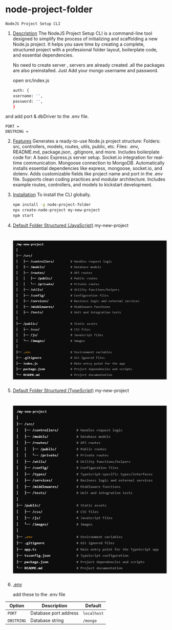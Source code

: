 # node-project-folder

    NodeJS Project Setup CLI

1. [Description](#description)
   The NodeJS Project Setup CLI is a command-line tool designed to simplify the process of initializing and scaffolding a new Node.js project. It helps you save time by creating a complete, structured project with a professional folder layout, boilerplate code, and essential dependencies.

   No need to create server , servers are already created .all the packages are also preinstalled.
   Just Add your mongo username and password.

   open src/index.js

   ```bash
   auth: {
   username: '',
   password: '',
   }
   ```

and add port & dbDriver to the .env file.

```
PORT =
DBSTRING =

```

2. [Features](#Features)
   Generates a ready-to-use Node.js project structure:
   Folders: src, controllers, models, routes, utils, public, etc.
   Files: .env, README.md, package.json, .gitignore, and more.
   Includes boilerplate code for:
   A basic Express.js server setup.
   Socket.io integration for real-time communication.
   Mongoose connection to MongoDB.
   Automatically installs essential dependencies like express, mongoose, socket.io, and dotenv.
   Adds customizable fields like project name and port in the .env file.
   Supports clean coding practices and modular architecture.
   Includes example routes, controllers, and models to kickstart development.

3. [Installation](#Installation)
   To install the CLI globally.

   ```bash
   npm install -g node-project-folder
   npx create-node-project my-new-project
   npm start

   ```

4. [Default Folder Structured (JavaScript)](#Structured)
   my-new-project
   # ![Logo](./assets/Js_Folder.png)

4. [Default Folder Structured (TypeScript)](#Structured)
   my-new-project
   # ![Logo](./assets/Ts_Folder.png)



5. [.env](#env)

   add these to the .env file

| Option     | Description           | Default     |
| ---------- | --------------------- | ----------- |
| `PORT`     | Database port address | `localhost` |
| `DBSTRING` | Database string       | `/mongo`    |